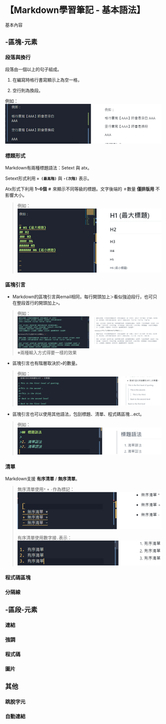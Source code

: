 # 【Markdown學習筆記 - 基本語法】

基本內容

## -區塊-元素

### 段落與換行

段落由一個以上的句子組成。

  1. 在編寫時格行書寫顯示上為空一格，
  
  2. 空行則為換段。

例如：
![段落與換行Demo_01](./figures/01/01.png)

### 標題形式

Markdown有兩種標題語法：Setext 與 atx。

Setext形式利用 **`= (最高階)`** 與 **`-(次階)`** 表示。

Atx形式下利用 **1~6個 `＃`** 來顯示不同等級的標題。文字後端的 `＃`數量 **僅排版用** 不影響大小。

>例如：
>![標題形式的六種大小Demo_02](./figures/01/02.png)

### 區塊引言

- Markdown的區塊引言與email相同，每行開頭加上`＞`看似強迫段行，也可只在整段首行的開頭加上`>`。

>例如：
>![區塊引言Demo_03](./figures/01/03.png)※兩種輸入方式得要一樣的效果

- 區塊引言也有階層取決於`>`的數量。

>例如：
>![區塊引言階層Demo_04](./figures/01/04.png)

- 區塊引言也可以使用其他語法，包刮標題、清單、程式碼區塊...ect。

>例如：
>![區塊引言內與用其他語法Demo_05](./figures/01/05.png)

### 清單

Markdown支援 **有序清單** / **無序清單**。

>無序清單使用`*` `+` `-`作為標記：
>![無序清單Demo_06](./figures/01/06.png)
>
>有序清單使用數字接`.`表示：
>![有序清單Demo_07](./figures/01/07.png)

### 程式碼區塊

### 分隔線

## -區段-元素

### 連結

### 強調

### 程式碼

### 圖片

## 其他

### 跳脫字元

### 自動連結

